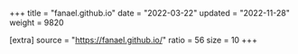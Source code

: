 +++
title = "fanael.github.io"
date = "2022-03-22"
updated = "2022-11-28"
weight = 9820

[extra]
source = "https://fanael.github.io/"
ratio = 56
size = 10
+++

